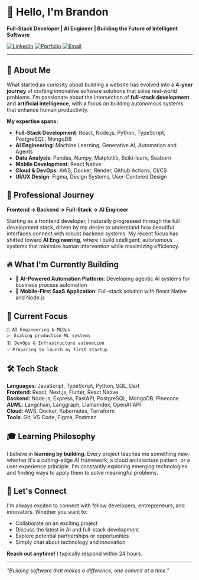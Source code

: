# 👋 Hello, I'm Brandon

**Full-Stack Developer | AI Engineer | Building the Future of Intelligent Software**

[![LinkedIn](https://img.shields.io/badge/LinkedIn-Connect-blue)](www.linkedin.com/in/brandon-takura-bwoni-249a341b8) [![Portfolio](https://img.shields.io/badge/Portfolio-Visit-green)](https://takuradev.online/) [![Email](https://img.shields.io/badge/Email-Contact-red)](mailto:bwonibrandon@gmail.com)

---

## 🚀 About Me

What started as curiosity about building a website has evolved into a **4-year journey** of crafting innovative software solutions that solve real-world problems. I'm passionate about the intersection of **full-stack development** and **artificial intelligence**, with a focus on building autonomous systems that enhance human productivity.

**My expertise spans:**
- **Full-Stack Development**: React, Node.js, Python, TypeScript, PostgreSQL, MongoDB
- **AI Engineering**: Machine Learning, Generative AI, Automation and Agents
- **Data Analysis**: Pandas, Numpy, Matplotlib, Sciki-learn, Seaborn
- **Mobile Development**: React Native
- **Cloud & DevOps**: AWS, Docker, Render, Github Actions, CI/CS
- **UI/UX Design**: Figma, Design Systems, User-Centered Design

## 💼 Professional Journey

**Frontend → Backend → Full-Stack → AI Engineer**

Starting as a frontend developer, I naturally progressed through the full development stack, driven by my desire to understand how beautiful interfaces connect with robust backend systems. My recent focus has shifted toward **AI Engineering**, where I build intelligent, autonomous systems that minimize human intervention while maximizing efficiency.

## 🔥 What I'm Currently Building

- **🤖 AI-Powered Automation Platform**: Developing agentic AI systems for business process automation
- **📱 Mobile-First SaaS Application**: Full-stack solution with React Native and Node.js

## 🎯 Current Focus

```
🚀 AI Engineering & MLOps
📈 Scaling production ML systems
🏗️ DevOps & Infrastructure automation
💡 Preparing to launch my first startup
```

## 🛠️ Tech Stack

**Languages**: JavaScript, TypeScript, Python, SQL, Dart  
**Frontend**: React, Next.js, Flutter, React Native  
**Backend**: Node.js, Express, FastAPI, PostgreSQL, MongoDB, Pinecone  
**AI/ML**: Langchain, Langgraph, LlamaIndex, OpenAI API   
**Cloud**: AWS, Docker, Kubernetes, Terraform  
**Tools**: Git, VS Code, Figma, Postman


## 🎓 Learning Philosophy

I believe in **learning by building**. Every project teaches me something new, whether it's a cutting-edge AI framework, a cloud architecture pattern, or a user experience principle. I'm constantly exploring emerging technologies and finding ways to apply them to solve meaningful problems.

## 🤝 Let's Connect

I'm always excited to connect with fellow developers, entrepreneurs, and innovators. Whether you want to:
- Collaborate on an exciting project
- Discuss the latest in AI and full-stack development
- Explore potential partnerships or opportunities
- Simply chat about technology and innovation

**Reach out anytime!** I typically respond within 24 hours.

---

*"Building software that makes a difference, one commit at a time."*



